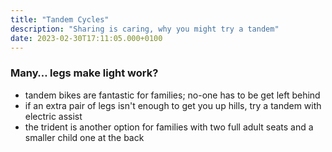 ```yaml
---
title: "Tandem Cycles"
description: "Sharing is caring, why you might try a tandem"
date: 2023-02-30T17:11:05.000+0100
---
```


### Many&hellip; legs make light work?

- tandem bikes are fantastic for families; no-one has to be get left behind
- if an extra pair of legs isn't enough to get you up hills, try a tandem with electric assist
- the trident is another option for families with two full adult seats and a smaller child one at the back
